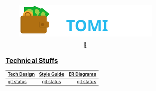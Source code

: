 <a href=""><p align="center">
<img height=100 src="https://github.com/GarretTomlin/Budgeting-web-app-monorepo/blob/main/docs/logo.svg"/>
<p align="center">
  <strong>🚀</strong>
</p>


## Technical Stuffs
| Tech Design  | Style Guide    | ER Diagrams   |
| :---         |     :---:      |          ---: |
| git status   | git status     | git status    |
